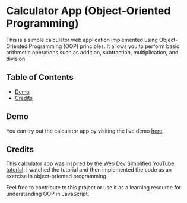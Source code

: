 # Calculator App (Object-Oriented Programming)

This is a simple calculator web application implemented using Object-Oriented Programming (OOP) principles. It allows you to perform basic arithmetic operations such as addition, subtraction, multiplication, and division.

## Table of Contents

- [Demo](#demo)
- [Credits](#credits)

## Demo

You can try out the calculator app by visiting the live demo [here](https://ekrat123.github.io/calculator-oop/).

## Credits

This calculator app was inspired by the [Web Dev Simplified YouTube tutorial](https://www.youtube.com/watch?v=j59qQ7YWLxw). I watched the tutorial and then implemented the code as an exercise in object-oriented programming.

Feel free to contribute to this project or use it as a learning resource for understanding OOP in JavaScript.
